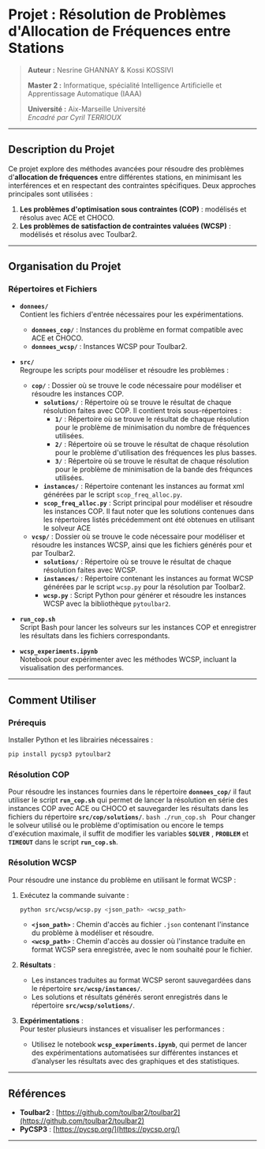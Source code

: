 # **Projet : Résolution de Problèmes d'Allocation de Fréquences entre Stations**

> **Auteur :** Nesrine GHANNAY  & Kossi KOSSIVI
>
> **Master 2 :** Informatique, spécialité Intelligence Artificielle et Apprentissage Automatique (IAAA)  
>
> **Université :** Aix-Marseille Université  
> _Encadré par Cyril TERRIOUX_  
---

## **Description du Projet**

Ce projet explore des méthodes avancées pour résoudre des problèmes d'**allocation de fréquences** entre différentes stations, en minimisant les interférences et en respectant des contraintes spécifiques. Deux approches principales sont utilisées :  
1. **Les problèmes d'optimisation sous contraintes (COP)** : modélisés et résolus avec ACE et CHOCO.  
2. **Les problèmes de satisfaction de contraintes valuées (WCSP)** : modélisés et résolus avec Toulbar2.  

---

## **Organisation du Projet**
### **Répertoires et Fichiers**
- **`donnees/`**  
  Contient les fichiers d'entrée nécessaires pour les expérimentations.  

  - **`donnees_cop/`** : Instances du problème en format compatible avec ACE et CHOCO.  
  - **`donnees_wcsp/`** : Instances WCSP pour Toulbar2.  

- **`src/`**  
  Regroupe les scripts pour modéliser et résoudre les problèmes :
  - **`cop/`** : Dossier où se trouve le code nécessaire pour modéliser et résoudre les instances COP.  
    - **`solutions/`** : Répertoire où se trouve le résultat de chaque résolution faites avec COP. Il contient trois sous-répertoires :
      - **`1/`** : Répertoire où se trouve le résultat de chaque résolution pour le problème de minimisation du nombre de fréquences utilisées.
      - **`2/`** : Répertoire où se trouve le résultat de chaque résolution pour le problème d'utilisation des fréquences les plus basses.
      - **`3/`** : Répertoire où se trouve le résultat de chaque résolution pour le problème de minimisation de la bande des fréqunces utilisées.
    - **`instances/`** : Répertoire contenant les instances au format xml générées par le script `scop_freq_alloc.py`.
    - **`scop_freq_alloc.py`** : Script principal pour modéliser et résoudre les instances COP.
  Il faut noter que les solutions contenues dans les répertoires listés précédemment ont été obtenues en utilisant le solveur ACE
  - **`vcsp/`** : Dossier où se trouve le code nécessaire pour modéliser et résoudre les instances WCSP, ainsi que les fichiers générés pour et par Toulbar2.
    - **`solutions/`** : Répertoire où se trouve le résultat de chaque résolution faites avec WCSP.
    - **`instances/`** : Répertoire contenant les instances au format WCSP générées par le script `wcsp.py` pour la résolution par Toolbar2.
    - **`wcsp.py`** : Script Python pour générer et résoudre les instances WCSP avec la bibliothèque `pytoulbar2`.

- **`run_cop.sh`**  
  Script Bash pour lancer les solveurs sur les instances COP et enregistrer les résultats dans les fichiers correspondants.

- **`wcsp_experiments.ipynb`**  
  Notebook pour expérimenter avec les méthodes WCSP, incluant la visualisation des performances.

---

## **Comment Utiliser**

### **Prérequis**
Installer Python et les librairies nécessaires :  
   ```bash
   pip install pycsp3 pytoulbar2
   ```
### **Résolution COP**
Pour résoudre les instances fournies dans le répertoire **`donnees_cop/`** il faut utiliser le script **`run_cop.sh`**
qui permet de lancer la résolution en série des instances COP avec ACE ou CHOCO et sauvegarder les résultats dans les fichiers
du répertoire **`src/cop/solutions/`**.
    ```bash
    ./run_cop.sh
    ```
Pour changer le solveur utilisé ou le problème d'optimisation ou encore le temps d'exécution maximale, il suffit de modifier les variables **`SOLVER`** ,
**`PROBLEM`** et **`TIMEOUT`** dans le script **`run_cop.sh`**.


### **Résolution WCSP**  

Pour résoudre une instance du problème en utilisant le format WCSP :  

1. Exécutez la commande suivante :  
   ```bash
   python src/wcsp/wcsp.py <json_path> <wcsp_path>
   ```  
   - **`<json_path>`** : Chemin d'accès au fichier `.json` contenant l'instance du problème à modéliser et résoudre.  
   - **`<wcsp_path>`** : Chemin d'accès au dossier où l'instance traduite en format WCSP sera enregistrée, avec le nom souhaité pour le fichier.  

2. **Résultats** :  
   - Les instances traduites au format WCSP seront sauvegardées dans le répertoire **`src/wcsp/instances/`**.  
   - Les solutions et résultats générés seront enregistrés dans le répertoire **`src/wcsp/solutions/`**.  

3. **Expérimentations** :  
   Pour tester plusieurs instances et visualiser les performances :  
   - Utilisez le notebook **`wcsp_experiments.ipynb`**, qui permet de lancer des expérimentations automatisées sur différentes instances et d’analyser les résultats avec des graphiques et des statistiques.  

---

## **Références**  

- **Toulbar2** : [https://github.com/toulbar2/toulbar2](https://github.com/toulbar2/toulbar2)   
- **PyCSP3** : [https://pycsp.org/](https://pycsp.org/)

---  
